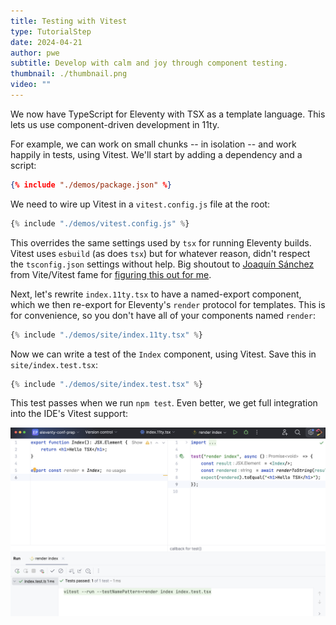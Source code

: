 ```yaml
---
title: Testing with Vitest
type: TutorialStep
date: 2024-04-21
author: pwe
subtitle: Develop with calm and joy through component testing.
thumbnail: ./thumbnail.png
video: ""
---
```


We now have TypeScript for Eleventy with TSX as a template language. This lets us use component-driven development in
11ty.

For example, we can work on small chunks -- in isolation -- and work happily in tests, using Vitest. We'll start by
adding a dependency and a script:

```json
{% include "./demos/package.json" %}
```

We need to wire up Vitest in a `vitest.config.js` file at the root:

```javascript
{% include "./demos/vitest.config.js" %}
```

This overrides the same settings used by `tsx` for running Eleventy builds. Vitest uses `esbuild` (as does `tsx`) but
for whatever reason, didn't respect the `tsconfig.json` settings without help. Big shoutout
to [Joaquín Sánchez](https://github.com/userquin) from Vite/Vitest fame
for [figuring this out for me](https://github.com/privatenumber/tsx/discussions/453#discussioncomment-8194275).

Next, let's rewrite `index.11ty.tsx` to have a named-export component, which we then re-export for Eleventy's `render`
protocol for templates. This is for convenience, so you don't have all of your components named `render`:

```javascript
{% include "./demos/site/index.11ty.tsx" %}
```

Now we can write a test of the `Index` component, using Vitest. Save this in `site/index.test.tsx`:

```javascript
{% include "./demos/site/index.test.tsx" %}
```

This test passes when we run `npm test`. Even better, we get full integration into the IDE's Vitest support:

![Running Vitest](./vitest.png)
